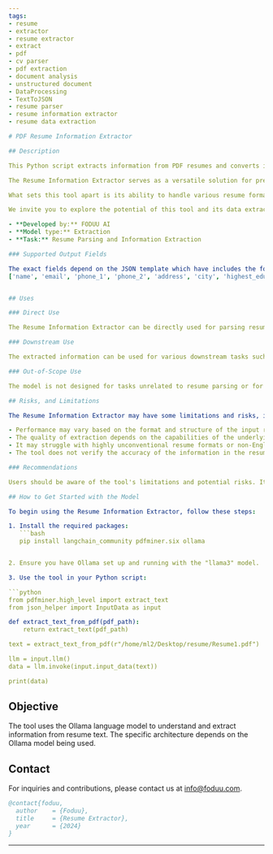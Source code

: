 ```yaml
---
tags:
- resume
- extractor
- resume extractor
- extract
- pdf
- cv parser
- pdf extraction
- document analysis
- unstructured document
- DataProcessing
- TextToJSON
- resume parser
- resume information extractor
- resume data extraction

# PDF Resume Information Extractor

## Description

This Python script extracts information from PDF resumes and converts it into a structured JSON format using the Ollama language model. It's designed to automate the process of parsing resumes and extracting key details, making it easier for HR departments, recruiters, and organizations to process large volumes of applications efficiently.

The Resume Information Extractor serves as a versatile solution for precisely identifying and extracting relevant information from resume PDFs. This tool combines PDF text extraction with natural language processing to parse unstructured resume data into a structured format. By leveraging the Ollama language model, it can understand context and extract information even when it's not explicitly stated.

What sets this tool apart is its ability to handle various resume formats and styles. It uses a predefined JSON template to ensure consistent output structure, making it easier to integrate with other systems or databases. The tool is designed to be flexible, allowing for customization of the output format and the underlying language model.

We invite you to explore the potential of this tool and its data extraction capabilities. For those interested in harnessing its power or seeking further collaboration, we encourage you to reach out to us or contribute to the project on GitHub. Your input drives our continuous improvement, as we collectively pave the way towards enhanced data extraction and document analysis.

- **Developed by:** FODUU AI
- **Model type:** Extraction
- **Task:** Resume Parsing and Information Extraction

### Supported Output Fields

The exact fields depend on the JSON template which have includes the following fields:
['name', 'email', 'phone_1', 'phone_2', 'address', 'city', 'highest_education', 'is_fresher','is_student', 'professional_experience_in_years', 'skills' ,'linkedin' , 'applied_for_profile', 'education', 'professional_experience']


## Uses

### Direct Use

The Resume Information Extractor can be directly used for parsing resume PDFs and extracting structured information. It's particularly useful for HR departments, recruitment agencies, or any organization that deals with large volumes of resumes.

### Downstream Use

The extracted information can be used for various downstream tasks such as candidate matching, resume scoring, or populating applicant tracking systems.

### Out-of-Scope Use

The model is not designed for tasks unrelated to resume parsing or for processing documents that are not resumes.

## Risks, and Limitations

The Resume Information Extractor may have some limitations and risks, including:

- Performance may vary based on the format and structure of the input resume.
- The quality of extraction depends on the capabilities of the underlying Ollama model.
- It may struggle with highly unconventional resume formats or non-English resumes.
- The tool does not verify the accuracy of the information in the resume.

### Recommendations

Users should be aware of the tool's limitations and potential risks. It's recommended to manually verify the extracted information for critical applications. Further testing and validation are advised for specific use cases to evaluate its performance accurately.

## How to Get Started with the Model

To begin using the Resume Information Extractor, follow these steps:

1. Install the required packages:
   ```bash
   pip install langchain_community pdfminer.six ollama


2. Ensure you have Ollama set up and running with the "llama3" model.

3. Use the tool in your Python script:

```python
from pdfminer.high_level import extract_text
from json_helper import InputData as input

def extract_text_from_pdf(pdf_path):
    return extract_text(pdf_path)

text = extract_text_from_pdf(r"/home/ml2/Desktop/resume/Resume1.pdf")

llm = input.llm()
data = llm.invoke(input.input_data(text))

print(data)
```

## Objective

The tool uses the Ollama language model to understand and extract information from resume text. The specific architecture depends on the Ollama model being used.


## Contact

For inquiries and contributions, please contact us at info@foduu.com.

```bibtex
@contact{foduu,
  author    = {Foduu},
  title     = {Resume Extractor},
  year      = {2024}
}

```

---
```

















